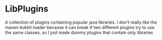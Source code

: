 # LibPlugins

A collection of plugins containing popular java libraries. I don't really like the maven bukkit loader because it
can break if two different plugins try to use the same classes, so I just made dummy plugins that contain only libraries
